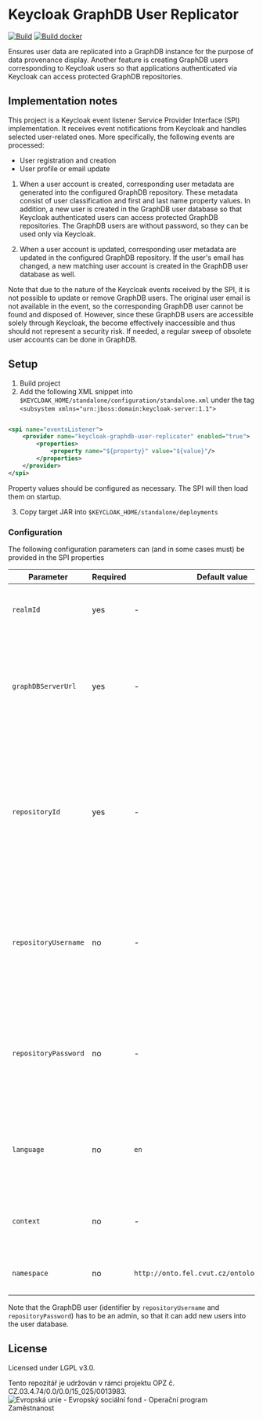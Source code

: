 # Keycloak GraphDB User Replicator 
[![Build](https://github.com/opendata-mvcr/keycloak-graphdb-user-replicator/actions/workflows/maven.yml/badge.svg?branch=main)](https://github.com/opendata-mvcr/keycloak-graphdb-user-replicator/actions/workflows/maven.yml) [![Build docker](https://github.com/opendata-mvcr/keycloak-graphdb-user-replicator/actions/workflows/docker-build-and-upload.yml/badge.svg)](https://github.com/opendata-mvcr/keycloak-graphdb-user-replicator/actions/workflows/docker-build-and-upload.yml)

Ensures user data are replicated into a GraphDB instance for the purpose of data provenance display. Another feature is
creating GraphDB users corresponding to Keycloak users so that applications authenticated via Keycloak can access
protected GraphDB repositories.

## Implementation notes

This project is a Keycloak event listener Service Provider Interface (SPI) implementation. It receives event notifications
from Keycloak and handles selected user-related ones. More specifically, the following events are processed:

* User registration and creation
* User profile or email update

1. When a user account is created, corresponding user metadata are generated into the configured GraphDB repository. These metadata
consist of user classification and first and last name property values. In addition, a new user is created in the GraphDB user database
so that Keycloak authenticated users can access protected GraphDB repositories. The GraphDB users are without password, so they can be used
   only via Keycloak.
   
2. When a user account is updated, corresponding user metadata are updated in the configured GraphDB repository. If the user's email
has changed, a new matching user account is created in the GraphDB user database as well.
   
Note that due to the nature of the Keycloak events received by the SPI, it is not possible to update or remove GraphDB users. The
original user email is not available in the event, so the corresponding GraphDB user cannot be found and disposed of. However, since
these GraphDB users are accessible solely through Keycloak, the become effectively inaccessible and thus should not represent a security
risk.
If needed, a regular sweep of obsolete user accounts can be done in GraphDB.


## Setup

1. Build project
2. Add the following XML snippet into `$KEYCLOAK_HOME/standalone/configuration/standalone.xml` under the tag
   `<subsystem xmlns="urn:jboss:domain:keycloak-server:1.1">`

```xml

<spi name="eventsListener">
    <provider name="keycloak-graphdb-user-replicator" enabled="true">
        <properties>
            <property name="${property}" value="${value}"/>
        </properties>
    </provider>
</spi>
```

Property values should be configured as necessary. The SPI will then load them on startup.

3. Copy target JAR into `$KEYCLOAK_HOME/standalone/deployments`

### Configuration

The following configuration parameters can (and in some cases must) be provided in the SPI properties

| Parameter            | Required | Default value | Description |
| -------------------- | -------- | ------------- | ----------- |
| `realmId`            | yes      | -             | Identifier of the realm for which events should be processed. |
| `graphDBServerUrl`   | yes      | -             | URL of the GraphDB server on which user accounts corresponding to keycloak accounts need to be created. |
| `repositoryId`       | yes      | -             | Identifier of the repository into which basic user metadata should be replicated by this SPI. Repository URL will be resolved based on GraphDB server URL and this id. |
| `repositoryUsername` | no       | -             | Username to authenticate with when replicating user metadata into the triple store repository and into the GraphDB user database. |
| `repositoryPassword` | no       | -             | Password to authenticate with when replicating user metadata into the triple store repository and into the GraphDB user database. |
| `language`           | no       | `en`          | Language tag with which String-based user account metadata will be saved in to the triple store repository. |
| `context`            | no       | -             | Identifier of named graph into which user account metadata will be saved. |
| `namespace`          | no       | `http://onto.fel.cvut.cz/ontologies/uzivatel/` | Namespace for generating user identifiers. |

Note that the GraphDB user (identifier by `repositoryUsername` and `repositoryPassword`) has to be an admin, 
so that it can add new users into the user database.


## License

Licensed under LGPL v3.0.

Tento repozitář je udržován v rámci projektu OPZ č. CZ.03.4.74/0.0/0.0/15_025/0013983.
![Evropská unie - Evropský sociální fond - Operační program Zaměstnanost](https://data.gov.cz/images/ozp_logo_cz.jpg)
